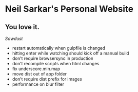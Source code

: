 Neil Sarkar's Personal Website
==

You love it.
--

*Sawdust*

* restart automatically when gulpfile is changed
* hitting enter while watching should kick off a manual build
* don't require browsersync in production
* don't recompile scripts when html changes
* fix underscore.min.map
* move dist out of app folder
* don't require dist prefix for images
* performance on blur filter
